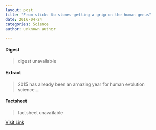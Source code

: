 ```yaml
---
layout: post
title: "From sticks to stones—getting a grip on the human genus"
date: 2016-04-24
categories: Science
author: unknown author

---
```



#### Digest
>digest unavailable

#### Extract
>2015 has already been an amazing year for human evolution science....

#### Factsheet
>factsheet unavailable

[Visit Link](http://phys.org/news349081366.html)


